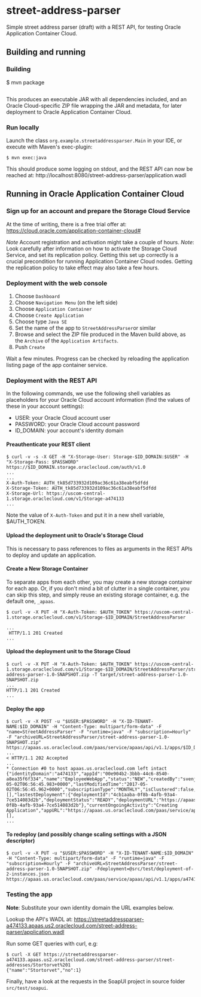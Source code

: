 # street-address-parser
Simple street address parser (draft) with a REST API, for testing Oracle Application Container Cloud.
## Building and running
### Building
$ mvn package
```
```
This produces an executable JAR with all dependencies included, and an Oracle Cloud-specific ZIP file wrapping the JAR 
and metadata, for later deployment to Oracle Application Container Cloud.

### Run locally
Launch the class `org.example.streetaddressparser.Main` in your IDE, or execute with Maven's exec-plugin:
```
$ mvn exec:java
```
This should produce some logging on stdout, and the REST API can now be reached at:
http://localhost:8080/street-address-parser/application.wadl

## Running in Oracle Application Container Cloud

### Sign up for an account and prepare the Storage Cloud Service
At the time of writing, there is a free trial offer at: 
https://cloud.oracle.com/application-container-cloud#

*Note* Account registration and activation might take a couple of hours.
*Note*: Look carefully after information on how to activate the Storage Cloud Service, and set its replication policy. 
Getting this set up correctly is a crucial precondition for running Application Container Cloud nodes. Getting the 
replication policy to take effect may also take a few hours.

### Deployment with the web console
1. Choose `Dashboard`
2. Choose `Navigation Menu` (on the left side)
3. Choose `Application Container`
4. Choose `Create Application`
5. Choose type `Java SE`
6. Set the name of the app to `StreetAddressParser`or similar
7. Browse and select the ZIP file produced in the Maven build above, as the `Archive` 
   of the `Application Artifacts`.
8. Push `Create`   

Wait a few minutes. Progress can be checked by reloading the application listing page of the app container service.

### Deployment with the REST API
In the following commands, we use the following shell variables as placeholders for your Oracle Cloud account 
information (find the values of these in your account settings):
* USER: your Oracle Cloud account user
* PASSWORD: your Oracle Cloud account password
* ID_DOMAIN: your account's identity domain

#### Preauthenticate your REST client
```
$ curl -v -s -X GET -H "X-Storage-User: Storage-$ID_DOMAIN:$USER" -H "X-Storage-Pass: $PASSWORD" https://$ID_DOMAIN.storage.oraclecloud.com/auth/v1.0
...
...
X-Auth-Token: AUTH_tk85d733932d109ac36c61a38eabf5dfdd
X-Storage-Token: AUTH_tk85d733932d109ac36c61a38eabf5dfdd
X-Storage-Url: https://uscom-central-1.storage.oraclecloud.com/v1/Storage-a474133
...
```
Note the value of `X-Auth-Token` and put it in a new shell variable, $AUTH_TOKEN.

#### Upload the deployment unit to Oracle's Storage Cloud
This is necessary to pass references to files as arguments in the REST APIs to deploy and update an application.  

#### Create a New Storage Container
To separate apps from each other, you may create a new storage container for each app. Or, if you don't 
mind a bit of clutter in a single container, you can skip this step, and simply reuse an existing storage container, 
e.g. the default one, `_apaas`.

```
$ curl -v -X PUT -H "X-Auth-Token: $AUTH_TOKEN" https://uscom-central-1.storage.oraclecloud.com/v1/Storage-$ID_DOMAIN/StreetAddressParser

...
 HTTP/1.1 201 Created
...
```
#### Upload the deployment unit to the Storage Cloud
```
$ curl -v -X PUT -H "X-Auth-Token: $AUTH_TOKEN" https://uscom-central-1.storage.oraclecloud.com/v1/Storage-$ID_DOMAIN/StreetAddressParser/street-address-parser-1.0-SNAPSHOT.zip -T target/street-address-parser-1.0-SNAPSHOT.zip
...
HTTP/1.1 201 Created
...
```

#### Deploy the app
```
$ curl -v -X POST -u "$USER:$PASSWORD" -H "X-ID-TENANT-NAME:$ID_DOMAIN" -H "Content-Type: multipart/form-data" -F "name=StreetAddressParser" -F "runtime=java" -F "subscription=Hourly" -F "archiveURL=StreetAddressParser/street-address-parser-1.0-SNAPSHOT.zip" https://apaas.us.oraclecloud.com/paas/service/apaas/api/v1.1/apps/$ID_DOMAIN
...
< HTTP/1.1 202 Accepted
...
* Connection #0 to host apaas.us.oraclecloud.com left intact
{"identityDomain":"a474133","appId":"00e904b2-3bbb-44c6-8540-a8ea35f6f334","name":"EmployeeWebApp","status":"NEW","createdBy":"svenjok@gmail.com","creationTime":"2017-05-02T06:56:45.983+0000","lastModifiedTime":"2017-05-02T06:56:45.962+0000","subscriptionType":"MONTHLY","isClustered":false,"requiresAntiAffinity":false,"instances":[],"lastestDeployment":{"deploymentId":"4cb1aaba-0f8b-4afb-93a4-7ce514083d2b","deploymentStatus":"READY","deploymentURL":"https://apaas.us.oraclecloud.com/paas/service/apaas/api/v1.1/apps/a474133/EmployeeWebApp/deployments/4cb1aaba-0f8b-4afb-93a4-7ce514083d2b"},"currentOngoingActivity":"Creating Application","appURL":"https://apaas.us.oraclecloud.com/paas/service/apaas/api/v1.1/apps/a474133/EmployeeWebApp","message":[],
...
```

#### To redeploy (and possibly change scaling settings with a JSON descriptor)
```
$ curl -v -X PUT -u "$USER:$PASSWORD" -H "X-ID-TENANT-NAME:$ID_DOMAIN" -H "Content-Type: multipart/form-data" -F "runtime=java" -F "subscription=Hourly" -F "archiveURL=StreetAddressParser/street-address-parser-1.0-SNAPSHOT.zip" -Fdeployment=@src/test/deployment-of-2-instances.json https://apaas.us.oraclecloud.com/paas/service/apaas/api/v1.1/apps/a474133/StreetAddressParser
```

### Testing the app
**Note**: Substitute your own identity domain the URL examples below.

Lookup the API's WADL at: 
https://streetaddressparser-a474133.apaas.us2.oraclecloud.com/street-address-parser/application.wadl

Run some GET queries with curl, e.g:
```
$ curl -X GET https://streetaddressparser-a474133.apaas.us2.oraclecloud.com/street-address-parser/street-addresses/Stortorvet%201
{"name":"Stortorvet","no":1}
```

Finally, have a look at the requests in the SoapUI project in source folder `src/test/soapui`. 












